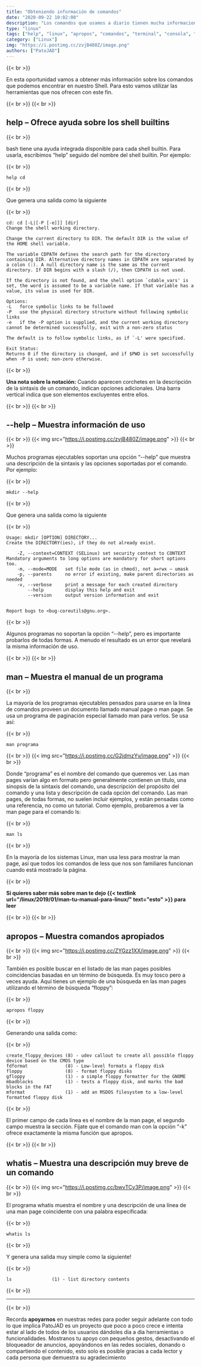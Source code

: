 ```yaml
---
title: "Obteniendo información de comandos"
date: "2020-09-22 10:02:00"
description: "Los comandos que usamos a diario tienen mucha informacion y vamos a ver como encontrarla"
type: "linux"
tags: ["help", "linux", "apropos", "comandos", "terminal", "consola", "man", "whatis"]
category: ["Linux"]
img: "https://i.postimg.cc/zvjB480Z/image.png"
authors: ["PatoJAD"]
---
```


{{< br >}}

En esta oportunidad vamos a obtener más información sobre los comandos que podemos encontrar en nuestro Shell. Para esto vamos utilizar las herramientas que nos ofrecen con este fin.

{{< br >}}
{{< br >}}

## **help** – Ofrece ayuda sobre los shell builtins

{{< br >}}

bash tiene una ayuda integrada disponible para cada shell builtin. Para usarla, escribimos “help” seguido del nombre del shell builtin. Por ejemplo:

{{< br >}}

    help cd

{{< br >}}

Que genera una salida como la siguiente

{{< br >}}

    cd: cd [-L|[-P [-e]]] [dir]
    Change the shell working directory.

    Change the current directory to DIR. The default DIR is the value of the HOME shell variable.

    The variable CDPATH defines the search path for the directory containing DIR. Alternative directory names in CDPATH are separated by a colon (:). A null directory name is the same as the current directory. If DIR begins with a slash (/), then CDPATH is not used.

    If the directory is not found, and the shell option `cdable_vars' is set, the word is assumed to be a variable name. If that variable has a value, its value is used for DIR.

    Options:
    -L   force symbolic links to be followed
    -P   use the physical directory structure without following symbolic links
    -e   if the -P option is supplied, and the current working directory cannot be determined successfully, exit with a non-zero status

    The default is to follow symbolic links, as if `-L' were specified.

    Exit Status:
    Returns 0 if the directory is changed, and if $PWD is set successfully when -P is used; non-zero otherwise.

{{< br >}}

**Una nota sobre la notación:** Cuando aparecen corchetes en la descripción de la sintaxis de un comando, indican opciones adicionales. Una barra vertical indica que son elementos excluyentes entre ellos.

{{< br >}}
{{< br >}}

## **--help** – Muestra información de uso

{{< br >}}
{{< img src="https://i.postimg.cc/zvjB480Z/image.png" >}}
{{< br >}}

Muchos programas ejecutables soportan una opción “--help” que muestra una descripción de la sintaxis y las opciones soportadas por el comando. Por ejemplo:

{{< br >}}

    mkdir --help

{{< br >}}

Que genera una salida como la siguiente

{{< br >}}

    Usage: mkdir [OPTION] DIRECTORY...
    Create the DIRECTORY(ies), if they do not already exist.

        -Z, --context=CONTEXT (SELinux) set security context to CONTEXT Mandatory arguments to long options are mandatory for short options too.
        -m, --mode=MODE   set file mode (as in chmod), not a=rwx – umask
        -p, --parents     no error if existing, make parent directories as needed
        -v, --verbose     print a message for each created directory
            --help        display this help and exit
            --version     output version information and exit


    Report bugs to <bug-coreutils@gnu.org>.

{{< br >}}

Algunos programas no soportan la opción “--help”, pero es importante probarlos de todas formas. A menudo el resultado es un error que revelará la misma información de uso.

{{< br >}}
{{< br >}}

## **man** – Muestra el manual de un programa

{{< br >}}

La mayoría de los programas ejecutables pensados para usarse en la línea de comandos proveen un documento llamado manual page o man page. Se usa un programa de paginación especial llamado man para verlos. Se usa así:

{{< br >}}

    man programa

{{< br >}}
{{< img src="https://i.postimg.cc/G2jdmzYv/image.png" >}}
{{< br >}}

Donde “programa” es el nombre del comando que queremos ver. Las man pages varían algo en formato pero generalmente contienen un título, una sinopsis de la sintaxis del comando, una descripción del propósito del comando y una lista y descripción de cada opción del comando. Las man pages, de todas formas, no suelen incluir ejemplos, y están pensadas como una referencia, no como un tutorial. Como ejemplo, probaremos a ver la man page para el comando ls:

{{< br >}}

    man ls

{{< br >}}

En la mayoría de los sistemas Linux, man usa less para mostrar la man page, así que todos los comandos de less que nos son familiares funcionan cuando está mostrado la página.

{{< br >}}

**Si quieres saber más sobre man te dejo {{< textlink url="/linux/2019/01/man-tu-manual-para-linux/" text="esto" >}} para leer**

{{< br >}}
{{< br >}}

## **apropos** – Muestra comandos apropiados

{{< br >}}
{{< img src="https://i.postimg.cc/ZYGzz1XX/image.png" >}}
{{< br >}}

También es posible buscar en el listado de las man pages posibles coincidencias basadas en un término de búsqueda. Es muy tosco pero a veces ayuda. Aquí tienes un ejemplo de una búsqueda en las man pages utilizando el término de búsqueda “floppy”:

{{< br >}}

    apropos floppy

{{< br >}}

Generando una salida como:

{{< br >}}

    create_floppy_devices (8) - udev callout to create all possible floppy device based on the CMOS type
    fdformat              (8) - Low-level formats a floppy disk
    floppy                (8) - format floppy disks
    gfloppy               (1) - a simple floppy formatter for the GNOME
    mbadblocks            (1) - tests a floppy disk, and marks the bad blocks in the FAT
    mformat               (1) - add an MSDOS filesystem to a low-level formatted floppy disk

{{< br >}}

El primer campo de cada línea es el nombre de la man page, el segundo campo muestra la sección. Fíjate que el comando man con la opción “-k” ofrece exactamente la misma función que apropos.

{{< br >}}
{{< br >}}

## **whatis** – Muestra una descripción muy breve de un comando

{{< br >}}
{{< img src="https://i.postimg.cc/bwvTCv3P/image.png" >}}
{{< br >}}

El programa whatis muestra el nombre y una descripción de una línea de una man page coincidente con una palabra especificada:

{{< br >}}

    whatis ls

{{< br >}}

Y genera una salida muy simple como la siguiente!

{{< br >}}

    ls               (1) - list directory contents

{{< br >}}

---

{{< br >}}

Recorda **apoyarnos** en nuestras redes para poder seguir adelante con todo lo que implica PatoJAD es un proyecto que poco a poco crece e intenta estar al lado de todos de los usuarios dándoles dia a dia herramientas o funcionalidades. Mostranos tu apoyo con pequeños gestos, desactivando el bloqueador de anuncios, apoyándonos en las redes sociales, donando o compartiendo el contenido, esto solo es posible gracias a cada lector y cada persona que demuestra su agradecimiento
